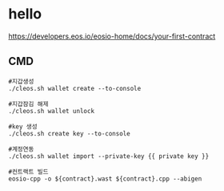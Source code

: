 # hello
https://developers.eos.io/eosio-home/docs/your-first-contract

## CMD
```
#지갑생성
./cleos.sh wallet create --to-console

#지갑잠김 해제
./cleos.sh wallet unlock

#key 생성
./cleos.sh create key --to-console

#계정연동
./cleos.sh wallet import --private-key {{ private key }}

#컨트랙트 빌드
eosio-cpp -o ${contract}.wast ${contract}.cpp --abigen

```
